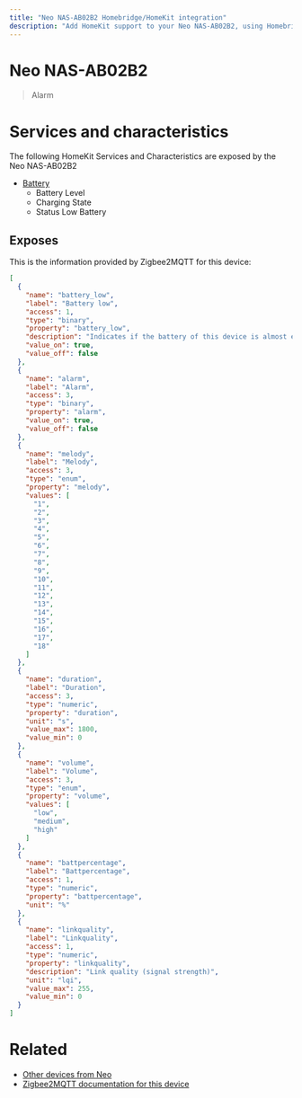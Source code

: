 ```yaml
---
title: "Neo NAS-AB02B2 Homebridge/HomeKit integration"
description: "Add HomeKit support to your Neo NAS-AB02B2, using Homebridge, Zigbee2MQTT and homebridge-z2m."
---
```

<!---
This file has been GENERATED using src/docgen/docgen.ts
DO NOT EDIT THIS FILE MANUALLY!
-->
# Neo NAS-AB02B2
> Alarm


# Services and characteristics
The following HomeKit Services and Characteristics are exposed by
the Neo NAS-AB02B2

* [Battery](../../battery.md)
  * Battery Level
  * Charging State
  * Status Low Battery



## Exposes

This is the information provided by Zigbee2MQTT for this device:

```json
[
  {
    "name": "battery_low",
    "label": "Battery low",
    "access": 1,
    "type": "binary",
    "property": "battery_low",
    "description": "Indicates if the battery of this device is almost empty",
    "value_on": true,
    "value_off": false
  },
  {
    "name": "alarm",
    "label": "Alarm",
    "access": 3,
    "type": "binary",
    "property": "alarm",
    "value_on": true,
    "value_off": false
  },
  {
    "name": "melody",
    "label": "Melody",
    "access": 3,
    "type": "enum",
    "property": "melody",
    "values": [
      "1",
      "2",
      "3",
      "4",
      "5",
      "6",
      "7",
      "8",
      "9",
      "10",
      "11",
      "12",
      "13",
      "14",
      "15",
      "16",
      "17",
      "18"
    ]
  },
  {
    "name": "duration",
    "label": "Duration",
    "access": 3,
    "type": "numeric",
    "property": "duration",
    "unit": "s",
    "value_max": 1800,
    "value_min": 0
  },
  {
    "name": "volume",
    "label": "Volume",
    "access": 3,
    "type": "enum",
    "property": "volume",
    "values": [
      "low",
      "medium",
      "high"
    ]
  },
  {
    "name": "battpercentage",
    "label": "Battpercentage",
    "access": 1,
    "type": "numeric",
    "property": "battpercentage",
    "unit": "%"
  },
  {
    "name": "linkquality",
    "label": "Linkquality",
    "access": 1,
    "type": "numeric",
    "property": "linkquality",
    "description": "Link quality (signal strength)",
    "unit": "lqi",
    "value_max": 255,
    "value_min": 0
  }
]
```

# Related
* [Other devices from Neo](../index.md#neo)
* [Zigbee2MQTT documentation for this device](https://www.zigbee2mqtt.io/devices/NAS-AB02B2.html)